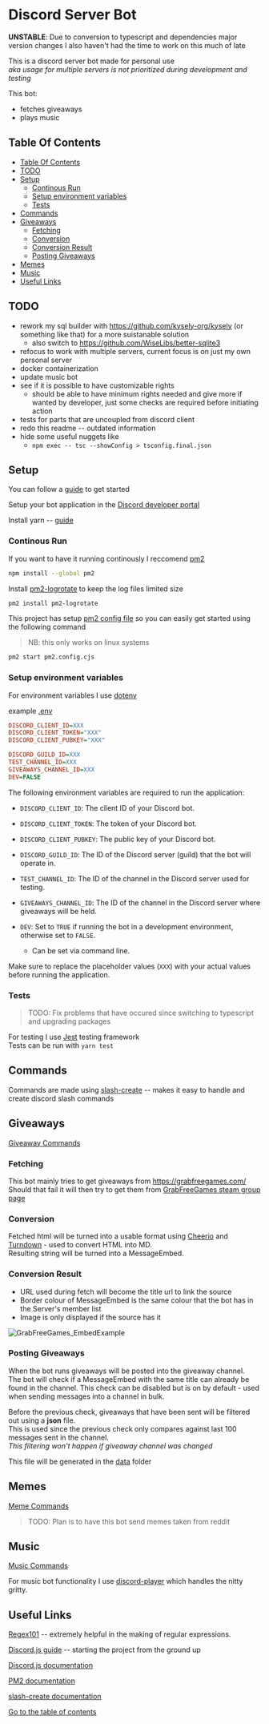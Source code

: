 # Discord Server Bot <!-- omit in toc -->

**UNSTABLE**: Due to conversion to typescript and dependencies major version changes
I also haven't had the time to work on this much of late

This is a discord server bot made for personal use  
_aka usage for multiple servers is not prioritized during development and testing_

This bot:

- fetches giveaways
- plays music

## Table Of Contents

- [Table Of Contents](#table-of-contents)
- [TODO](#todo)
- [Setup](#setup)
  - [Continous Run](#continous-run)
  - [Setup environment variables](#setup-environment-variables)
  - [Tests](#tests)
- [Commands](#commands)
- [Giveaways](#giveaways)
  - [Fetching](#fetching)
  - [Conversion](#conversion)
  - [Conversion Result](#conversion-result)
  - [Posting Giveaways](#posting-giveaways)
- [Memes](#memes)
- [Music](#music)
- [Useful Links](#useful-links)

## TODO

- rework my sql builder with <https://github.com/kysely-org/kysely> (or something like that) for a more suistanable solution
  - also switch to <https://github.com/WiseLibs/better-sqlite3>
- refocus to work with multiple servers, current focus is on just my own personal server
- docker containerization
- update music bot
- see if it is possible to have customizable rights
  - should be able to have minimum rights needed and give more if wanted by developer, just some checks are required before initiating action
- tests for parts that are uncoupled from discord client
- redo this readme -- outdated information
- hide some useful nuggets like
  - `npm exec -- tsc --showConfig > tsconfig.final.json`

## Setup

You can follow a [guide](https://discordjs.guide/#before-you-begin) to get started

Setup your bot application in the [Discord developer portal](https://discord.com/developers/applications)

Install yarn -- [guide](https://yarnpkg.com/getting-started/install)

### Continous Run

If you want to have it running continously I reccomend [pm2](https://github.com/Unitech/pm2)

```bash
npm install --global pm2
```

Install [pm2-logrotate](https://github.com/keymetrics/pm2-logrotate) to keep the log files limited size

```bash
pm2 install pm2-logrotate
```

This project has setup [pm2 config file](./pm2.config.js) so you can easily get started using the following command
> NB: this only works on linux systems

```bash
pm2 start pm2.config.cjs
```

### Setup environment variables

For environment variables I use [dotenv](https://github.com/motdotla/dotenv)

example [.env](./.env.example)

```ini
DISCORD_CLIENT_ID=XXX
DISCORD_CLIENT_TOKEN="XXX"
DISCORD_CLIENT_PUBKEY="XXX"

DISCORD_GUILD_ID=XXX
TEST_CHANNEL_ID=XXX
GIVEAWAYS_CHANNEL_ID=XXX
DEV=FALSE
```

The following environment variables are required to run the application:

- `DISCORD_CLIENT_ID`: The client ID of your Discord bot.
- `DISCORD_CLIENT_TOKEN`: The token of your Discord bot.
- `DISCORD_CLIENT_PUBKEY`: The public key of your Discord bot.

- `DISCORD_GUILD_ID`: The ID of the Discord server (guild) that the bot will operate in.
- `TEST_CHANNEL_ID`: The ID of the channel in the Discord server used for testing.
- `GIVEAWAYS_CHANNEL_ID`: The ID of the channel in the Discord server where giveaways will be held.

- `DEV`: Set to `TRUE` if running the bot in a development environment, otherwise set to `FALSE`.
  - Can be set via command line.

Make sure to replace the placeholder values (`XXX`) with your actual values before running the application.

### Tests

> TODO: Fix problems that have occured since switching to typescript and upgrading packages

For testing I use [Jest](https://jestjs.io/) testing framework  
Tests can be run with `yarn test`

## Commands

Commands are made using [slash-create](https://slash-create.js.org/#/) -- makes it easy to handle and create discord slash commands

## Giveaways

[Giveaway Commands](./src/commands/giveaways/)

### Fetching

This bot mainly tries to get giveaways from <https://grabfreegames.com/>  
Should that fail it will then try to get them from
[GrabFreeGames steam group page](https://steamcommunity.com/groups/GrabFreeGames/announcements/listing)

### Conversion

Fetched html will be turned into a usable format using [Cheerio](https://cheerio.js.org/) and
[Turndown](https://github.com/domchristie/turndown) - used to convert HTML into MD.  
Resulting string will be turned into a MessageEmbed.

### Conversion Result

- URL used during fetch will become the title url to link the source
- Border colour of MessageEmbed is the same colour that the bot has in the Server's member list
- Image is only displayed if the source has it

![GrabFreeGames_EmbedExample](./.github/examples/GrabFreeGames_EmbedExample.png)

### Posting Giveaways

When the bot runs giveaways will be posted into the giveaway channel.  
The bot will check if a MessageEmbed with the same title can already be found in the channel.
This check can be disabled but is on by default - used when sending messages into a channel in bulk.

Before the previous check, giveaways that have been sent will be filtered out using a **json** file.  
This is used since the previous check only compares against last 100 messages sent in the channel.  
_This filtering won't happen if giveaway channel was changed_

This file will be generated in the [data](./data) folder

## Memes

[Meme Commands](./src/commands/memes/)

> TODO: Plan is to have this bot send memes taken from reddit

## Music

[Music Commands](./src/commands/music/)

For music bot functionality I use [discord-player](https://discord-player.js.org/) which handles the nitty gritty.  

## Useful Links

[Regex101](https://regex101.com/) -- extremely helpful in the making of regular expressions.

[Discord.js guide](https://discordjs.guide/) -- starting the project from the ground up

[Discord.js documentation](https://discord.js.org/#/docs/discord.js/main/general/welcome)

[PM2 documentation](https://pm2.keymetrics.io/docs/usage/pm2-doc-single-page/)

[slash-create documentation](https://slash-create.js.org/#/docs/main/latest/general/welcome)

[Go to the table of contents](#table-of-contents)
